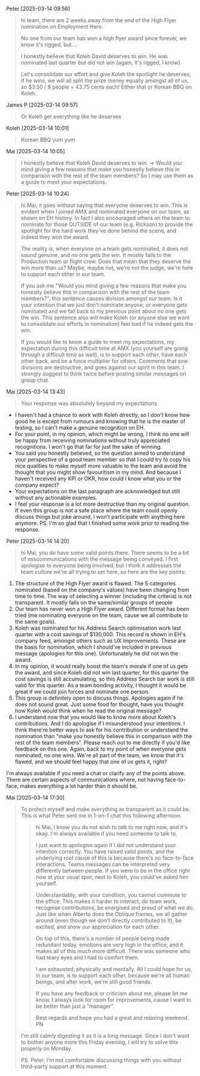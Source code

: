 Peter [2025-03-14 09:56]

> hi team, there are 2 weeks away from the end of the High Flyer nomination on Employment Hero.
> 
> 
> No one from our team has won a high flyer award since forever, we know it's rigged, but....
> 
> I honestly believe that Koleh David deserves to win. He was nominated last quarter but did not win (again, it's rigged, I know).
> 
> Let's consolidate our effort and give Koleh the spotlight he deserves, if he wins, we will all split the prize money equally amongst all of us, so $3.50 / 8 people = 43.75 cents each! Either that or Korean BBQ on Koleh.
> 

James P [2025-03-14 09:57]

> Or Koleh get everything like he deserves
> 

Koleh [2025-03-14 10:01]

> Korean BBQ yum yum
> 

Mai [2025-03-14 10:05]

> I honestly believe that Koleh David deserves to win. -> Would you mind giving a few reasons that make you honestly believe this in comparison with the rest of the team members? So I may use them as a guide to meet your expectations.
> 

Peter [2025-03-14 10:24]

> hi Mai, it goes without saying that everyone deserves to win. This is evident when I joined AMX and nominated everyone on our team, as shown on EH history. In fact I also encouraged others on the team to nominate for those OUTSIDE of our team (e.g. Rickson) to provide the spotlight for the hard work they've done behind the scene, and indeed they won the award.
> 
> 
> The reality is, when everyone on a team gets nominated, it does not sound genuine, and no one gets the win. It mostly falls to the Production team or flight crew. Does that mean that they deserve the win more than us? Maybe, maybe not, we're not the judge, we're here to support each other in our team.
> 
> If you ask me "Would you mind giving a few reasons that make you honestly believe this in comparison with the rest of the team members?", this sentence causes division amongst our team. Is it your intention that we just don't nominate anyone, or everyone gets nominated and we fall back to my previous point about no one gets the win. This sentence also will make Koleh (or anyone else we want to consolidate our efforts in nomination) feel bad if he indeed gets the win.
> 
> If you would like to know a guide to meet my expectations, my expectation during this difficult time at AMX (you yourself are going through a difficult time as well), is to support each other, have each other back, and be a force multiplier for others. Comments that sow divisions are destructive, and goes against our spirit in this team. I strongly suggest to think twice before posting similar messages on group chat.
> 

Mai [2025-03-14 13:43]

> Your response was absolutely beyond my expectations.
> 
- I haven't had a chance to work with Koleh directly, so I don't know how good he is except from rumours and knowing that he is the master of testing, so I can't make a genuine recognition on EH.
- For your point, in my opinion, which might be wrong, I think no one will be happy from receiving nominations without truly appreciated recognitions. I won't go that far for just the sake of winning.
- You said you honestly believed, so the question aimed to understand your perspective of a good team member so that I could try to copy his nice qualities to make myself more valuable to the team and avoid the thought that you might show favouritism in my mind. And because I haven't received any KPI or OKR, how could I know what you or the company expect?
- Your expectations on the last paragraph are acknowledged but still without any actionable examples.
- I feel your response is a lot more destructive than my original question. If even this group is not a safe place where the team could openly discuss things but joke around, I won't participate with anything here anymore.
PS. I'm so glad that I finished some work prior to reading the response.

> 
> 

Peter [2025-03-14 14:20]

> hi Mai, you do have some valid points there. There seems to be a bit of miscommunications with the message being conveyed. I first apologise to everyone being involved, but I think it addresses the team culture we're all trying to set here, so here are the key points:
> 
1. The structure of the High Flyer award is flawed. The 5 categories nominated (based on the company's values) have been changing from time to time. The way of selecting a winner (including the criteria) is not transparent. It mostly falls on the same/similar groups of people
2. Our team has never won a High Flyer award. Different format has been tried (me nominating everyone on the team, cause we all contribute to the same goals).
3. Koleh was nominated for his Address Search optimisation work last quarter with a cost savings of $130,000. This record is shown in EH's company feed, amongst others such as UX Improvements. These are the basis for nomination, which I should've included in previous message (apologies for this one). Unfortunately he did not win the award.
4. In my opinion, it would really boost the team's morale if one of us gets the award, and since Koleh did not win last quarter, for this quarter the cost savings is still accumulating, so this Address Search bar work is still valid for this quarter. As a team bonding activity, I thought it would be great if we could join forces and nominate one person.
5. This group is definitely open to discuss things. Apologies again if he does not sound great. Just some food for thought, have you thought how Koleh would think when he read the original message?
6. I understand now that you would like to know more about Koleh's contributions. And I do apologise if I misunderstood your intentions. I think there're better ways to ask for his contribution or understand the nomination than "make you honestly believe this in comparison with the rest of the team members". Please reach out to me directly if you'd like feedback on this one. Again, back to my point of when everyone gets nominated, no one wins. We're all part of the team, we know that it's flawed, and we should feel happy that one of us gets it, right?

I'm always available if you need a chat or clarify any of the points above. There are certain aspects of communications where, not having face-to-face, makes everything a lot harder than it should be.

> 
> 

Mai [2025-03-14 17:30]

> To protect myself and make everything as transparent as it could be.
This is what Peter sent me in 1-on-1 chat this following afternoon.
> 
> 
> > hi Mai, I know you do not wish to talk to me right now, and it's okay. I'm always available if you need someone to talk to.
> > 
> > 
> > I just want to apologise again if I did not understand your intention correctly. You have raised valid points, and the underlying root cause of this is because there's no face-to-face interactions. Teams messages can be interpreted very differently between people. If you were to be in the office right now at your usual spot, next to Koleh, you could've asked him yourself.
> > 
> > Understandably, with your condition, you cannot commute to the office. This makes it harder to interact, do team work, recognise contributions, be energised and proud of what we do. Just like when Alberto does the Oblique frames, we all gather around (even though we don't directly contributed to it), be excited, and show our appreciation for each other.
> > 
> > On top of this, there's a number of people being made redundant today, emotions are very high in the office, and it makes all of this much more difficult. There was someone who had teary eyes and I had to comfort them.
> > 
> > I am exhausted, physically and mentally. All I could hope for us, in our team, is to support each other, because we're all human beings, and after work, we're still good friends.
> > 
> > If you have any feedback or criticism about me, please let me know. I always look for room for improvements, cause I want to be better than just a "manager".
> > 
> > Best regards and hope you had a great and relaxing weekend.
> > PN
> > 
> 
> I'm still calmly digesting it as it is a long message.
> Since I don't want to bother anyone more this Friday evening, I will try to solve this properly on Monday.
> 
> PS. Peter, I'm not comfortable discussing things with you without third-party support at this moment.
> 